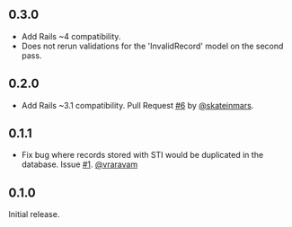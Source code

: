 ## 0.3.0

* Add Rails ~4 compatibility.
* Does not rerun validations for the 'InvalidRecord' model on the second pass.

## 0.2.0

* Add Rails ~3.1 compatibility. Pull Request [#6][] by [@skateinmars][].

## 0.1.1

* Fix bug where records stored with STI would be duplicated in the
  database. Issue [#1][]. [@vraravam][]

## 0.1.0

Initial release.

<!--- The following link definition list is generated by PimpMyChangelog --->
[#1]: https://github.com/versapay/active_sanity/issues/1
[#6]: https://github.com/versapay/active_sanity/issues/6
[@skateinmars]: https://github.com/skateinmars
[@vraravam]: https://github.com/vraravam
